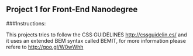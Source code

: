 ## Project 1 for Front-End Nanodegree ##

###Instructions:

This projects tries to follow the CSS GUIDELINES http://cssguidelin.es/ and it uses an extended BEM syntax called BEMIT, for more information please refere to http://goo.gl/W0wWhh